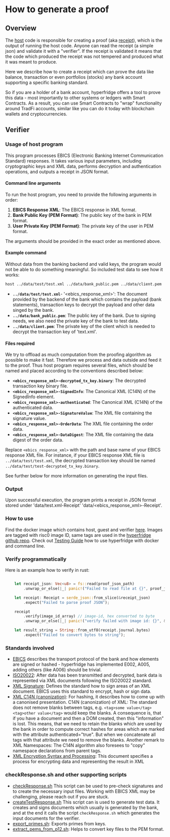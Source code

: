 # How to generate a proof

## Overview

The [host][host] code is responsible for creating a proof (aka [receipt][receipt]), which
is the output of running the host code. Anyone can read the receipt (a simple json) and
validate it with a "verifier". If the receipt is validated it means that the code which
produced the receipt was not tempered and produced what it was meant to produce.

Here we describe how to create a receipt which can prove the data like balance, transaction or
even portfolios (stocks) any bank account supporting a specific banking standard.

So if you are a holder of a bank account, hyperfridge offers a tool to prove this data - most
importantly to other systems or ledgers with Smart Contracts. As a result, you can
use Smart Contracts to "wrap" functionality around TradFi accounts, similar like you can
do it today with blockchain wallets and cryptocurrencies.

## Verifier

### Usage of host program

This program processes EBICS (Electronic Banking Internet Communication Standard) responses.
It takes various input parameters, including cryptographic keys and XML data, performs
decryption and authentication operations, and outputs a receipt in JSON format.

#### Command line arguments

To run the host program, you need to provide the following arguments in order:

1. **EBICS Response XML**: The EBICS response in XML format.
2. **Bank Public Key (PEM Format)**: The public key of the bank in PEM format.
3. **User Private Key (PEM Format)**: The private key of the user in PEM format.


The arguments should be provided in the exact order as mentioned above.

#### Example command

Without data from the banking backend and valid keys, the program would not be able to
do something meaningful. So included test data to see how it works:  

```bash
host ../data/test/test.xml ../data/bank_public.pem ../data/client.pem
```

- **`../data/test/test.xml`**- '<ebics_response_xml>': The document provided by the backend of the bank which contains the payload
(bank statements), transaction keys to decrypt the payload and other data singed by the bank.
- **`../data/bank_public.pem`**: The public key of the bank. Due to signing needs, we also need the
private key of the bank to test data.
- **`../data/client.pem`**: The private key of the client which is needed to decrypt the transaction
key of 'text.xml'.

#### Files required

We try to offload as much computation from the proofing algorithm as possible to make it fast.
Therefore we process and data outside and feed it to the proof. Thus host program requires several
files, which should be named and placed according to the conventions described below:

- **`<ebics_response_xml>-decrypted_tx_key.binary`**: The decrypted transaction key binary file.
- **`<ebics_response_xml>-SignedInfo`**: The Canonical XML (C14N) of the SignedInfo element.
- **`<ebics_response_xml>-authenticated`**: The Canonical XML (C14N) of the authenticated data.
- **`<ebics_response_xml>-SignatureValue`**: The XML file containing the signature value.
- **`<ebics_response_xml>-OrderData`**: The XML file containing the order data.
- **`<ebics_response_xml>-DataDigest`**: The XML file containing the data digest of the order data.

Replace `<ebics_response_xml>` with the path and base name of your EBICS response XML file. For instance,
if your EBICS response XML file is `../data/test/test.xml`, the decrypted transaction key should be
named `../data/test/test-decrypted_tx_key.binary`.

See further below for more information on generating the input files.

### Output

Upon successful execution, the program prints a receipt in JSON format stored under 'data/test.xml-Receipt'
'data/<ebics_response_xml>-Receipt'.

### How to use

Find the docker image which contains host, guest and verifier [here][hf-dockerhub]. Images are tagged with risc0 image ID, same tags are used in the [hyperfridge github repo][hf-github]. Check out [Testing Guide](INSTRUCTIONS.md) how to use hyperfridge with docker and command line.

### Verify programmatically

Here is an example how to verify in rust:

```rust

    let receipt_json: Vec<u8> = fs::read(proof_json_path)
        .unwrap_or_else(|_| panic!("Failed to read file at {}", proof_json_path));

    let receipt: Receipt = serde_json::from_slice(&receipt_json)
        .expect("Failed to parse proof JSON");

    receipt
        .verify(image_id_array) // image-id, hex converted to byte
        .unwrap_or_else(|_| panic!("verify failed with image id: {}", &image_id_hex));

    let result_string = String::from_utf8(receipt.journal.bytes)
        .expect("Failed to convert bytes to string");

```

### Standards involved

- [EBICS](http://www.ebics.org) describes the transport protocol of the bank and how elements are signed or hashed - hyperfridge has
implemented E002, A005, adding others (like A006) should be trivial.    
- [ISO20022](https://www.iso20022.org/): After data has been transmitted and decrypted,
bank data is represented via XML documents following the ISO20022 standard.
- [XML Signature](http://www.w3.org/2000/09/xmldsig#): Defines the standard how to sign areas of an XML document. EBICS uses this
standard to encrypt, hash or sign data.
- [XML C14N (canonization)](http://www.w3.org/TR/2001/REC-xml-c14n-20010315):
For hashing, it describes how to come up with a canonised presentation. C14N (canonization) of XML:
The standard does not remove blanks between tags, e.g.
`<tag>some value</tag>   <tag>other value</tag>` would keep the blanks. A consequence is,
that if you have a document and then a DOM created, then this "information" is lost.
This means, that we need to retain the blanks which are used by the bank in order to
compute correct hashes for areas which are marked with the attribute authenticated="true".
But when we concatenate all tags with that attribute we need to remove the blanks.
Another remark to XML Namespaces: The C14N algorithm also foresees to "copy" namespace declarations from
parent tags.
- [XML Encryption Syntax and Processing](http://www.w3.org/2001/04/xmlenc#sha256):
This document specifies a process for encrypting data and representing the result in XML

### checkResponse.sh and other supporting scripts

- [checkResponse.sh](../data/checkResponse.sh) This script can be used to pre-check signatures and to create the necessary
input files. Working with EBICS XML may be challenging, please reach out if you are stuck.
- [createTestResponse.sh](../data/createTestResponse.sh) This script can is used to generate test data. It creates and
signs documents which usually is generated by the bank, and at the end it calls the script `checkResponse.sh` which
generates the input documents for the verifier.
- [export_primes.sh](../data/export_primes.sh): Exports primes from keys.
- [extract_pems_from_p12.sh](../data/extract_pems_from_p12.sh): Helps to convert key files to the PEM format.

[host]: https://dev.risczero.com/api/zkvm/developer-guide/host-code-101
[receipt]: https://dev.risczero.com/api/zkvm/developer-guide/receipts
[hf-dockerhub]: https://hub.docker.com/repository/docker/e36io/hyperfridge-r0/general
[hf-github]: https://github.com/element36-io/hyperfridge-r0
